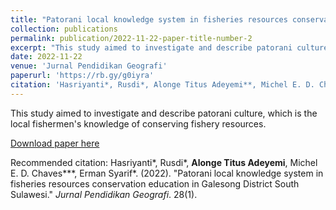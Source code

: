 ```yaml
---
title: "Patorani local knowledge system in fisheries resources conservation education in Galesong District South Sulawesi"
collection: publications
permalink: publication/2022-11-22-paper-title-number-2
excerpt: "This study aimed to investigate and describe patorani culture, which is the local fishermen's knowledge of conserving fishery resources."
date: 2022-11-22
venue: 'Jurnal Pendidikan Geografi'
paperurl: 'https://rb.gy/g0iyra'
citation: 'Hasriyanti*, Rusdi*, Alonge Titus Adeyemi**, Michel E. D. Chaves***, Erman Syarif*(2022). &quot; Patorani local knowledge system in fisheries resources conservation education in Galesong District South Sulawesi.&quot; <i>Jurnal Pendidikan Geografi</i>. 28(1).'
---
```

This study aimed to investigate and describe patorani culture, which is the local fishermen's knowledge of conserving fishery resources.

[Download paper here](https://rb.gy/g0iyra)

Recommended citation: Hasriyanti*, Rusdi*, **Alonge Titus Adeyemi**, Michel E. D. Chaves***, Erman Syarif*. (2022). "Patorani local knowledge system in fisheries resources conservation education in Galesong District South Sulawesi." <i>Jurnal Pendidikan Geografi</i>. 28(1).
